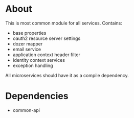 # About
This is most common module for all services. Contains:
- base properties
- oauth2 resource server settings
- dozer mapper
- email service
- application context header filter
- identity context services
- exception handling

All microservices should have it as a compile dependency.

# Dependencies
- common-api